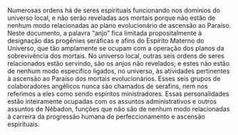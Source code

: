 ﻿Numerosas ordens há de seres espirituais funcionando nos domínios do universo local, e não serão reveladas aos mortais porque não estão de nenhum modo relacionadas ao plano evolucionário de ascensão ao Paraíso. Neste documento, a palavra “anjo” fica limitada propositalmente à designação das progênies seráficas e afins do Espírito Materno do Universo, que tão amplamente se ocupam com a operação dos planos da sobrevivência dos mortais. No universo local, outras seis ordens de seres relacionados estão servindo, são os anjos não revelados; e estes não estão de nenhum modo específico ligados, no universo, às atividades pertinentes à ascensão ao Paraíso dos mortais evolucionários. Esses seis grupos de colaboradores angélicos nunca são chamados de serafins, nem nos referimos a eles como sendo espíritos ministradores. Essas personalidades estão inteiramente ocupadas com os assuntos administrativos e outros assuntos de Nébadon, funções que não são de nenhum modo relacionadas à carreira da progressão humana de perfeccionamento e ascensão espirituais.